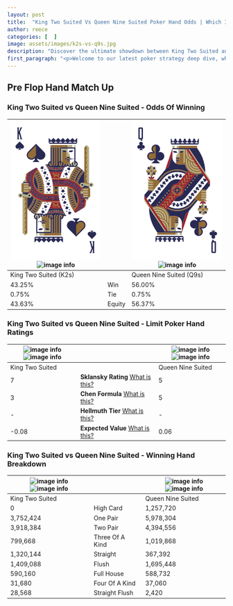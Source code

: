 ```yaml
---
layout: post
title:  "King Two Suited Vs Queen Nine Suited Poker Hand Odds | Which Is The Better Hand In Poker? A Complete Guide"
author: reece
categories: [  ]
image: assets/images/k2s-vs-q9s.jpg
description: "Discover the ultimate showdown between King Two Suited and Queen Nine Suited in poker! Uncover the odds, strategies, and scenarios where one hand triumphs over the other. Get ready to up your poker game with this thrilling analysis."
first_paragraph: "<p>Welcome to our latest poker strategy deep dive, where we're pitting two distinct hands against each other in a high-stakes showdown: King Two Suited vs Queen Nine Suited.</p><p>In the dynamic world of poker, every decision counts, and knowing which hand holds the upper hand is key to your success at the table.</p><p>In this article, we'll dissect these two hands, explore the scenarios where one dominates the other, and equip you with the knowledge to make strategic choices that can tip the odds in your favor.</p><p>Get ready to unravel the intriguing dynamics of these poker hands and elevate your game to new heights.</p>"
---
```




[comment]: # (sp0)

## Pre Flop Hand Match Up

<div class="table hand-ratings" markdown="1"> 



### King Two Suited vs Queen Nine Suited - Odds Of Winning


    
| ![image info](assets/images/hand1/k.png) ![image info](assets/images/hand1/2s.png) |  | ![image info](assets/images/hand2/q.png) ![image info](assets/images/hand2/9s.png) |
| -------- | -------- | -------- |
| King Two Suited (K2s) |  | Queen Nine Suited (Q9s) |
| 43.25% | Win | 56.00% |
| 0.75% | Tie | 0.75% |
| 43.63% | Equity | 56.37% |




[comment]: # (sp1)



### King Two Suited vs Queen Nine Suited - Limit Poker Hand Ratings


    
| ![image info](https://www.riverpairs.com/assets/images/hand1/k.png) ![image info](https://www.riverpairs.com/assets/images/hand1/2s.png) |  | ![image info](https://www.riverpairs.com/assets/images/hand2/q.png) ![image info](https://www.riverpairs.com/assets/images/hand2/9s.png) |
| -------- | -------- | -------- |
| King Two Suited |  | Queen Nine Suited |
| 7 | **Sklansky Rating** [What is this?](/sklansky-rating-explained) | 5 |
| 3 | **Chen Formula** [What is this?](/chen-formula-explained) | 5 |
| - | **Hellmuth Tier** [What is this?](/Hellmuth-tier-explained) | - |
| -0.08 | **Expected Value** [What is this?](/expected-value-explained) | 0.06 |




[comment]: # (sp2)



### King Two Suited vs Queen Nine Suited - Winning Hand Breakdown


    
| ![image info](https://www.riverpairs.com/assets/images/hand1/k.png) ![image info](https://www.riverpairs.com/assets/images/hand1/2s.png) |  | ![image info](https://www.riverpairs.com/assets/images/hand2/q.png) ![image info](https://www.riverpairs.com/assets/images/hand2/9s.png) |
| -------- | -------- | -------- |
| King Two Suited |  | Queen Nine Suited |
| 0 | High Card | 1,257,720 |
| 3,752,424 | One Pair | 5,978,304 |
| 3,918,384 | Two Pair | 4,394,556 |
| 799,668 | Three Of A Kind | 1,019,868 |
| 1,320,144 | Straight | 367,392 |
| 1,409,088 | Flush | 1,695,448 |
| 590,160 | Full House | 588,732 |
| 31,680 | Four Of A Kind | 37,060 |
| 28,568 | Straight Flush | 2,420 |




[comment]: # (sp3)



</div>

[comment]: # (sp4)



[comment]: # (sp5)

